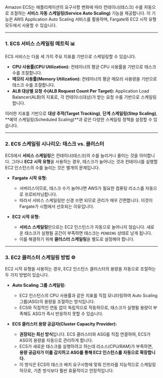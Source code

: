 
Amazon ECS는 애플리케이션의 요구사항 변화에 따라 컨테이너(태스크) 수를 자동으로 조절하는 **서비스 자동 스케일링(Service Auto Scaling)** 기능을 제공합니다. 이 기능은 AWS Application Auto Scaling 서비스를 활용하며, Fargate와 EC2 시작 유형 모두에서 사용할 수 있습니다.

---

### 1. ECS 서비스 스케일링 메트릭 📊

ECS 서비스는 다음 세 가지 주요 지표를 기반으로 스케일링할 수 있습니다.

- **CPU 사용률(CPU Utilization):** 컨테이너의 평균 CPU 사용률을 기반으로 태스크 수를 조절합니다.
- **메모리 사용률(Memory Utilization):** 컨테이너의 평균 메모리 사용량을 기반으로 태스크 수를 조절합니다.
- **ALB 대상별 요청 수(ALB Request Count Per Target):** Application Load Balancer(ALB)의 지표로, 각 컨테이너(대상)가 받는 요청 수를 기반으로 스케일링합니다.

이러한 지표를 기반으로 **대상 추적(Target Tracking)**, **단계 스케일링(Step Scaling)**, **예약 스케일링(Scheduled Scaling)**과 같은 다양한 스케일링 정책을 설정할 수 있습니다.

---

### 2. ECS 스케일링 시나리오: 태스크 vs. 클러스터

ECS에서 **서비스 스케일링**은 컨테이너(태스크)의 수를 늘리거나 줄이는 것을 의미합니다. 그러나 **EC2 시작 유형**을 사용하는 경우, 태스크가 늘어나는 것과 컨테이너를 실행할 EC2 인스턴스의 수를 늘리는 것은 별개의 문제입니다.

- **Fargate 시작 유형:**
    
    - 서버리스이므로, 태스크 수가 늘어나면 AWS가 필요한 컴퓨팅 리소스를 자동으로 프로비저닝합니다.
    - 따라서 서비스 스케일링만 신경 쓰면 되므로 관리가 매우 간편합니다. 이것이 Fargate가 시험에서 선호되는 이유입니다.
- **EC2 시작 유형:**
    
    - **서비스 스케일링**만으로는 EC2 인스턴스가 자동으로 늘어나지 않습니다. 새로운 태스크가 실행될 공간이 부족하면 태스크는 `PENDING` 상태로 남게 됩니다.
    - 이를 해결하기 위해 **클러스터 스케일링**을 별도로 설정해야 합니다.

---

### 3. EC2 클러스터 스케일링 방법 ⚙️



EC2 시작 유형을 사용하는 경우, EC2 인스턴스 클러스터의 용량을 자동으로 조절하는 두 가지 방법이 있습니다.

- **Auto Scaling 그룹 스케일링:**
    
    - EC2 인스턴스의 CPU 사용률과 같은 지표를 직접 모니터링하여 Auto Scaling 그룹(ASG)의 용량을 조절하는 방식입니다.
    - ECS와 직접적인 연동 없이 독립적으로 작동하므로, 태스크가 실행될 용량이 부족해도 ASG가 즉시 반응하지 못할 수 있습니다.

- **ECS 클러스터 용량 공급자(Cluster Capacity Provider):**
    
    - **권장되는 최신 방식**입니다. ECS 클러스터와 ASG를 직접 연결하여, ECS가 ASG의 용량을 자동으로 관리하게 합니다.
    - ECS가 새로운 태스크를 실행하려고 하는데 리소스(CPU/RAM)가 부족하면, **용량 공급자가 이를 감지하고 ASG를 통해 EC2 인스턴스를 자동으로 확장합니다.**
    - 이 방식은 ECS의 태스크 배치 요구사항에 맞춰 인프라를 지능적으로 스케일링하므로, 기존 방식보다 훨씬 효율적이고 안정적입니다.
